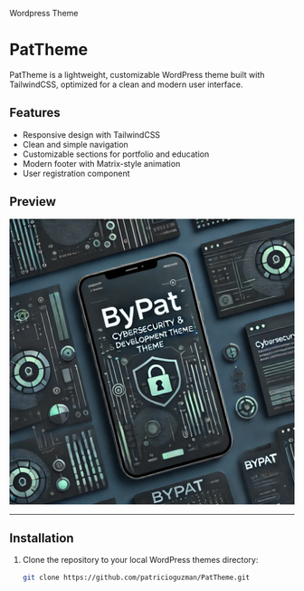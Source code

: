 
Wordpress Theme 
# PatTheme

PatTheme is a lightweight, customizable WordPress theme built with TailwindCSS, optimized for a clean and modern user interface.

## Features

- Responsive design with TailwindCSS
- Clean and simple navigation
- Customizable sections for portfolio and education
- Modern footer with Matrix-style animation
- User registration component

## Preview

![PatTheme Preview](./screenshot.png)

---

## Installation

1. Clone the repository to your local WordPress themes directory:
   ```bash
   git clone https://github.com/patricioguzman/PatTheme.git
